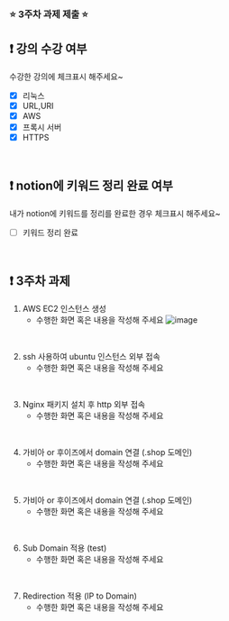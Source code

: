### ⭐️ 3주차 과제 제출 ⭐️

## ❗️ 강의 수강 여부
수강한 강의에 체크표시 해주세요~

- [x] 리눅스
- [x] URL,URI
- [x] AWS
- [x] 프록시 서버
- [x] HTTPS

<br>

## ❗️ notion에 키워드 정리 완료 여부
내가 notion에 키워드를 정리를 완료한 경우 체크표시 해주세요~

- [ ] 키워드 정리 완료

<br>

## ❗️ 3주차 과제
1. AWS EC2 인스턴스 생성
   - 수행한 화면 혹은 내용을 작성해 주세요
![image](https://github.com/hyeeey/2023-Server-Study/assets/145014275/13ed99b6-f82f-410d-ae18-d99616cf0362)

<br/>

2. ssh 사용하여 ubuntu 인스턴스 외부 접속
   - 수행한 화면 혹은 내용을 작성해 주세요


<br/>

3. Nginx 패키지 설치 후 http 외부 접속
   - 수행한 화면 혹은 내용을 작성해 주세요

<br/>

4. 가비아 or 후이즈에서 domain 연결 (.shop 도메인)
   - 수행한 화면 혹은 내용을 작성해 주세요

<br/>

5. 가비아 or 후이즈에서 domain 연결 (.shop 도메인)
   - 수행한 화면 혹은 내용을 작성해 주세요

<br/>

6. Sub Domain 적용 (test)
   - 수행한 화면 혹은 내용을 작성해 주세요

<br/>

7. Redirection 적용 (IP to Domain)
   - 수행한 화면 혹은 내용을 작성해 주세요

<br/>


